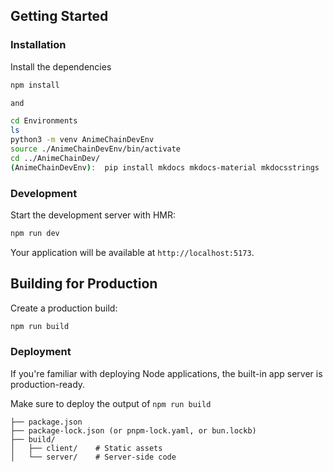 ## Getting Started

### Installation

Install the dependencies 
```bash
npm install

and 

cd Environments 
ls
python3 -m venv AnimeChainDevEnv 
source ./AnimeChainDevEnv/bin/activate
cd ../AnimeChainDev/
(AnimeChainDevEnv):  pip install mkdocs mkdocs-material mkdocsstrings

```

### Development

Start the development server with HMR:

```bash
npm run dev
```

Your application will be available at `http://localhost:5173`.

## Building for Production

Create a production build:

```bash
npm run build
```


### Deployment

If you're familiar with deploying Node applications, the built-in app server is production-ready.

Make sure to deploy the output of `npm run build`

```
├── package.json
├── package-lock.json (or pnpm-lock.yaml, or bun.lockb)
├── build/
│   ├── client/    # Static assets
│   └── server/    # Server-side code
```

